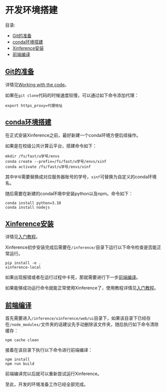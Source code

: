 # 开发环境搭建



目录:

- [Git的准备](#Git的准备)
- [conda环境搭建](#conda环境搭建)
- [Xinference安装](#Xinference安装)
- [前端编译](#前端编译)



## [Git的准备](#开发环境搭建)



详情见[Working with the code](https://github.com/xorbitsai/xorbits/blob/main/doc/source/development/contributing.rst#working-with-the-code)。

如果在`git clone`代码的时候速度较慢，可以通过如下命令添加代理：

```
export https_proxy=代理地址
```



## [conda环境搭建](#开发环境搭建)



在正式安装Xinference之前，最好新建一个conda环境方便后续操作。

如果是在校级公共计算云平台，搭建命令如下：

```
mkdir /fs/fast/u学号/envs
conda create --prefix=/fs/fast/u学号/envs/xinf
conda activate /fs/fast/u学号/envs/xinf
```

其中`学号`需要替换成对应服务器账号的学号，`xinf`可替换为自定义的conda环境名。

随后需要在新建的conda环境中安装python以及npm。命令如下：

```
conda install python=3.10
conda install nodejs
```



## [Xinference安装](#开发环境搭建)



详情见[入门教程](https://inference.readthedocs.io/zh-cn/latest/getting_started/installation.html)。

Xinference初步安装完成后需要在`/inference/`目录下运行以下命令检查是否能正常运行。

```
pip install -e .
xinference-local
```

如果出现报错或者在运行过程中卡死，那就需要进行下一步[前端编译](#前端编译)。

如果能够成功运行命令就能正常使用Xinference了，使用教程详情见[入门教程](https://inference.readthedocs.io/zh-cn/latest/getting_started/using_xinference.html)。



## [前端编译](#开发环境搭建)



首先需要进入`/inference/xinference/web/ui`目录下，如果该目录下已经存在`/node_modules/`文件夹的话建议先手动删除该文件夹，随后执行如下命令清除缓存：

```
npm cache clean
```

接着在该目录下执行以下命令进行前端编译：

```
npm install
npm run build
```

前端编译完以后就可以重新尝试运行Xinference。

至此，开发的环境准备工作已经全部完成。
